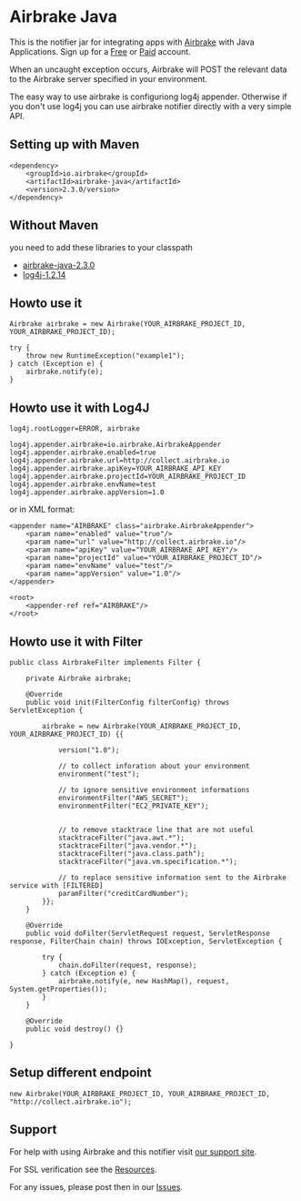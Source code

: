 Airbrake Java
=============

This is the notifier jar for integrating apps with [Airbrake](http://airbrake.io) with Java Applications. Sign up for a [Free](https://airbrake.io/account/new/Free) or [Paid](https://airbrake.io/account/new?source=github) account.

When an uncaught exception occurs, Airbrake will POST the relevant data
to the Airbrake server specified in your environment.

The easy way to use airbrake is configuriong log4j appender. Otherwise if you don't 
use log4j you can use airbrake notifier directly with a very simple API.

Setting up with Maven
---------------------

	<dependency>
		<groupId>io.airbrake</groupId>
		<artifactId>airbrake-java</artifactId>
		<version>2.3.0/version>
	</dependency>


Without Maven
-------------

you need to add these libraries to your classpath
 * [airbrake-java-2.3.0](https://github.com/airbrake/airbrake-java/blob/master/maven2/io/airbrake/airbrake-java/2.3.0/airbrake-java-2.3.0.jar?raw=true)
 * [log4j-1.2.14](https://github.com/airbrake/airbrake-java/blob/master/maven2/log4j/1.2.14/log4j-1.2.14.jar?raw=true)


Howto use it
------------------------------

	Airbrake airbrake = new Airbrake(YOUR_AIRBRAKE_PROJECT_ID, YOUR_AIRBRAKE_PROJECT_ID);

	try {
		throw new RuntimeException("example1");
	} catch (Exception e) {
		airbrake.notify(e);
	}



Howto use it with Log4J
-----------------------

	log4j.rootLogger=ERROR, airbrake

	log4j.appender.airbrake=io.airbrake.AirbrakeAppender
	log4j.appender.airbrake.enabled=true
	log4j.appender.airbrake.url=http://collect.airbrake.io
	log4j.appender.airbrake.apiKey=YOUR_AIRBRAKE_API_KEY
	log4j.appender.airbrake.projectId=YOUR_AIRBRAKE_PROJECT_ID
	log4j.appender.airbrake.envName=test
	log4j.appender.airbrake.appVersion=1.0

or in XML format:

	<appender name="AIRBRAKE" class="airbrake.AirbrakeAppender">
		<param name="enabled" value="true"/>
		<param name="url" value="http://collect.airbrake.io"/>
		<param name="apiKey" value="YOUR_AIRBRAKE_API_KEY"/>
		<param name="projectId" value="YOUR_AIRBRAKE_PROJECT_ID"/>
		<param name="envName" value="test"/>
		<param name="appVersion" value="1.0"/>
	</appender>

	<root>
		<appender-ref ref="AIRBRAKE"/>
	</root>


Howto use it with Filter
------------------------

	public class AirbrakeFilter implements Filter {

		private Airbrake airbrake;

		@Override
		public void init(FilterConfig filterConfig) throws ServletException {

			airbrake = new Airbrake(YOUR_AIRBRAKE_PROJECT_ID, YOUR_AIRBRAKE_PROJECT_ID) {{

				version("1.0");

				// to collect inforation about your environment
				environment("test");

				// to ignore sensitive environment informations
				environmentFilter("AWS_SECRET");
				environmentFilter("EC2_PRIVATE_KEY");


				// to remove stacktrace line that are not useful
				stacktraceFilter("java.awt.*");
				stacktraceFilter("java.vendor.*");
				stacktraceFilter("java.class.path");
				stacktraceFilter("java.vm.specification.*");

				// to replace sensitive information sent to the Airbrake service with [FILTERED]
				paramFilter("creditCardNumber");
			}};
		}

		@Override
		public void doFilter(ServletRequest request, ServletResponse response, FilterChain chain) throws IOException, ServletException {

			try {
				chain.doFilter(request, response);
			} catch (Exception e) {
				airbrake.notify(e, new HashMap(), request, System.getProperties());
			}
		}
	
		@Override
		public void destroy() {}

	}


Setup different endpoint
------------------------

	new Airbrake(YOUR_AIRBRAKE_PROJECT_ID, YOUR_AIRBRAKE_PROJECT_ID, "http://collect.airbrake.io");




Support
-------

For help with using Airbrake and this notifier visit [our support site](http://help.airbrake.io).

For SSL verification see the [Resources](https://github.com/airbrake/airbrake/blob/master/resources/README.md).

For any issues, please post then in our [Issues](https://github.com/airbrake/airbrake-java/issues).


